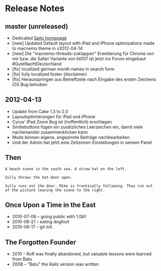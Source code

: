 # Release Notes

<i class='icon-info-sign icon-schmuck'></i>

## master (unreleased)

- Dedicated [Saito homepage](http://saito.siezi.com/)
- [new] Updated Default layout with iPad and iPhone optimizations made to macnemo theme in v2012-04-14 
- [new] Die "macnemo-threads-zuklappen" Erweiterung für Chrome von mir bzw. die Safari Variante von kt007 ist jetzt ins Forum eingebaut #GuteNachtDeutschland
- [fix] localized german month names in search form
- [fix] fully localized footer (disclaimer)
- [fix] Herausspringen aus Betreffzeile nach Eingabe des ersten Zeichens iOS Bug behoben

## 2012-04-13

- Update from Cake 1.3 to 2.0
- Layoutoptimierungen für iPad und iPhone
- Cyrus' iPad Zoom Bug ist (hoffentlich) erschlagen
- Smiliebuttons fügen ein zusätzliches Leerzeichen ein, damit viele nacheinander zusammenklicken kann
- Mods können eigene, angepinnte Beiträge nachbearbeiten
- Und der Admin hat jetzt eine Zeitzonen-Einstellungen in seinem Panel

## Then

    A beach scene in the south sea. A straw hat on the left.

    Sully throws the hat-door open.

    Sully runs out the door. Mike is frantically following. They run out of the picture leaving the scene to the right.

## Once Upon a Time in the East

- 2010-07-08 – going public with 1.0b1
- 2010-06-21 – eating dogfoot
- 2010-06-17 – git init .

## The Forgotten Founder

- 2010 – RoR was finally abandoned, but valuable lessons were learned from Batu 
- 2008 – "Batu" the Rails version was written
